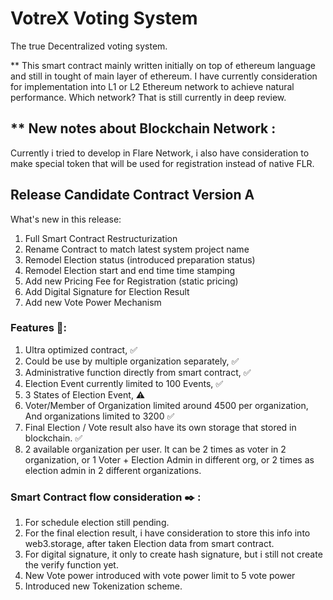# VotreX Voting System
The true Decentralized voting system.

** This smart contract mainly written initially on top of ethereum language and still in tought of main layer of ethereum.
I have currently consideration for implementation into L1 or L2 Ethereum network to achieve natural performance. Which network?
That is still currently in deep review.

## ** New notes about Blockchain Network :
Currently i tried to develop in Flare Network,
i also have consideration to make special token that will be used for registration instead of native FLR.



## Release Candidate Contract Version A 
What's new in this release:

1. Full Smart Contract Restructurization
2. Rename Contract to match latest system project name
3. Remodel Election status (introduced preparation status)
4. Remodel Election start and end time time stamping
5. Add new Pricing Fee for Registration (static pricing)
6. Add Digital Signature for Election Result
7. Add new Vote Power Mechanism

### Features 📢:

1. Ultra optimized contract, ✅
2. Could be use by multiple organization separately, ✅
3. Administrative function directly from smart contract, ✅
4. Election Event currently limited to 100 Events, ✅
5. 3 States of Election Event, ⚠️
6. Voter/Member of Organization limited around 4500  per organization, And organizations limited to 3200 ✅
7. Final Election / Vote result also have its own storage that stored in blockchain. ✅
8. 2 available organization per user. It can be 2 times as voter in 2 organization, or 1 Voter + Election Admin in different org, or 2 times as election admin in 2 different organizations.

### Smart Contract flow consideration ✒️ :

1. For schedule election still pending.
2. For the final election result, i have consideration to store this info into web3.storage, after taken Election data from smart contract.
3. For digital signature, it only to create hash signature, but i still not create the verify function yet.
4. New Vote power introduced with vote power limit to 5 vote power
5. Introduced new Tokenization scheme.

